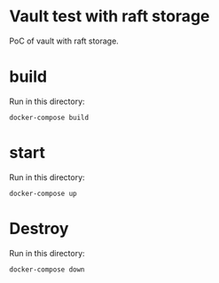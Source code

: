 # Vault test with raft storage

PoC of vault with raft storage.

# build
Run in this directory:
```
docker-compose build
```

# start
Run in this directory:
```
docker-compose up
```

# Destroy
Run in this directory:
```
docker-compose down
```
